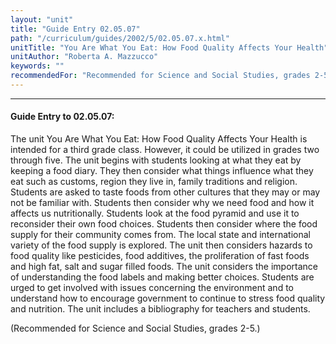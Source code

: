 ```yaml
---
layout: "unit"
title: "Guide Entry 02.05.07"
path: "/curriculum/guides/2002/5/02.05.07.x.html"
unitTitle: "You Are What You Eat: How Food Quality Affects Your Health"
unitAuthor: "Roberta A. Mazzucco"
keywords: ""
recommendedFor: "Recommended for Science and Social Studies, grades 2-5."
---
```

<body>
<hr/>
<h4>
Guide Entry to 02.05.07:
</h4>
<p>
The unit You Are What You Eat: How Food Quality Affects Your Health is intended for a third grade class. However, it could be utilized in grades two through five. The unit begins with students looking at what they eat by keeping a food diary. They then consider what things influence what they eat such as customs, region they live in, family traditions and religion. Students are asked to taste foods from other cultures that they may or may not be familiar with. Students then consider why we need food and how it affects us nutritionally. Students look at the food pyramid and use it to reconsider their own food choices. Students then consider where the food supply for their community comes from. The local state and international variety of the food supply is explored. The unit then considers hazards to food quality like pesticides, food additives, the proliferation of fast foods and high fat, salt and sugar filled foods. The unit considers the importance of understanding the food labels and making better choices. Students are urged to get involved with issues concerning the environment and to understand how to encourage government to continue to stress food quality and nutrition. The unit includes a bibliography for teachers and students.
</p>
<p>
(Recommended for Science and Social Studies, grades 2-5.)
</p>
</body>
